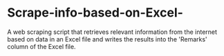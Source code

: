 # Scrape-info-based-on-Excel-
A web scraping script that retrieves relevant information from the internet based on data in an Excel file and writes the results into the 'Remarks' column of the Excel file.
